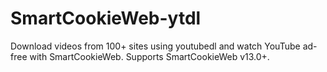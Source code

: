 # SmartCookieWeb-ytdl

Download videos from 100+ sites using youtubedl and watch YouTube ad-free with SmartCookieWeb. Supports SmartCookieWeb v13.0+.
